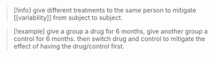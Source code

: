 > [!info] give different treatments to the same person to mitigate [[variability]] from subject to subject.

> [!example] give a group a drug for 6 months, give another group a control for 6 months. then switch drug and control to mitigate the effect of having the drug/control first.


